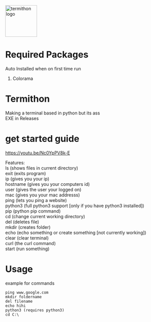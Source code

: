 <img src="https://raw.githubusercontent.com/IdkDwij/Termithon/main/termithon.ico" alt="termithon logo" height="100px">

# Required Packages
Auto Installed when on first time run
1. Colorama


# Termithon
Making a terminal based in python but its ass<br>
EXE in Releases

# get started guide
https://youtu.be/Nc0YpPV8k-E

Features:<br>
ls (shows files in current directory)<br>
exit (exits program)<br>
ip (gives you your ip)<br>
hostname (gives you your computers id)<br>
user (gives the user your logged on)<br>
mac (gives you your mac addresss)<br>
ping (lets you ping a website)<br>
python3 (full python3 support [only if you have python3 installed])<br>
pip (python pip command)<br>
cd (change current working directory)<br>
del (deletes file)<br>
mkdir (creates folder)<br>
echo (echo something or create something [not currently working])<br>
clear (clear terminal)<br>
curl (the curl command)<br>
start (run something)<br>
# Usage<br>
example for commands<br>
```
ping www.google.com
mkdir foldername
del filename
echo hihi
python3 (requires python3)
cd C:\
```
